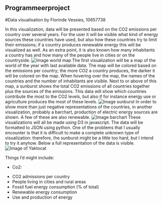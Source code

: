 ## Programmeerproject
#Data visualisation by Florinde Vessies, 10657738


In this visualization, data will be presented based on the CO2 emissions per country over several years. For the user it will be visible what kind of energy sources these countries have used, but also how these countries try to limit their emissions; if a country produces renewable energy this will be visualized as well. As an extra point, it is also known how many inhabitants a country has and how many of the people live in cities or on the countryside. 
![Image world map ](https://github.com/florindevessies/Programmeerproject/tree/master/doc/worldmap.jpg)
The first visualization will be a map of the world of the year with last available data. The map will be colored based on the emissions per country; the more CO2 a country produces, the darker it will be colored on the map. When hovering over the map, the names of the countries and the number of inhabitants are visible.
Next to or above of this map, a sunburst shows the total CO2 emissions of all countries together plus the sources of the emissions.  This data will show which countries contribute the most to the CO2 levels, but also if for instance energy use or agriculture produces the most of these levels.
![Image sunburst](https://github.com/florindevessies/Programmeerproject/tree/master/doc/sunburst.jpg)
In order to show more than just negative representations of the countries, in another visualization, probably a barchart, production of electric energy sources are shown. A few of these are also renewable. 
![Image barchart](https://github.com/florindevessies/Programmeerproject/tree/master/doc/barchart.jpg)
These visualizations will all be made using D3 in javascript. The data will be formatted to JSON using python.  One of the problems that I usually encounter is that it is difficult to make a complete unknown type of visualization: therefore, the sunburst might be a little too hard, but I intend to try it anyhow. Below a full representation of the data is visible.
![Image of Yaktocat](https://github.com/florindevessies/Programmeerproject/tree/master/doc/total.jpg)

Things I’d might include:
-	Co2:
* CO2 admissions per country
* People living in cities and rural areas
* Fossil fuel energy consumption (% of total)
* Renewable energy consumption
* Use and production of energy 

